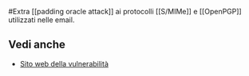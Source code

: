 #Extra [[padding oracle attack]] ai protocolli [[S/MIMe]] e [[OpenPGP]] utilizzati nelle email.

## Vedi anche

- [Sito web della vulnerabilità](https://efail.de)